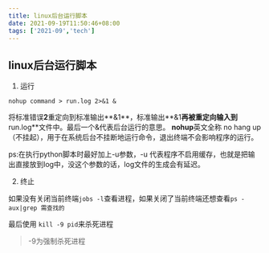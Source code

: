 ```yaml
---
title: linux后台运行脚本
date: 2021-09-19T11:50:46+08:00
tags: ['2021-09','tech']
---
```



## linux后台运行脚本
1. 运行
```
nohup command > run.log 2>&1 &
```
将标准错误**2**重定向到标准输出**&1**，标准输出**&1**再被重定向输入到**run.log**文件中。最后一个&代表后台运行的意思。
**nohup**英文全称 no hang up（不挂起），用于在系统后台不挂断地运行命令，退出终端不会影响程序的运行。

ps:在执行python脚本时最好加上-u参数，-u 代表程序不启用缓存，也就是把输出直接放到log中，没这个参数的话，log文件的生成会有延迟。

2. 终止

如果没有关闭当前终端`jobs -l`查看进程，如果关闭了当前终端还想查看`ps -aux|grep 需查找的`

最后使用 `kill -9 pid`来杀死进程
> -9为强制杀死进程
